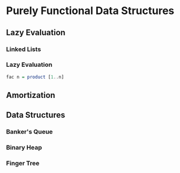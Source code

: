 Purely Functional Data Structures
=================================

## Lazy Evaluation

### Linked Lists

### Lazy Evaluation

```haskell
fac n = product [1..n]
```

## Amortization

## Data Structures

### Banker's Queue

### Binary Heap

### Finger Tree
